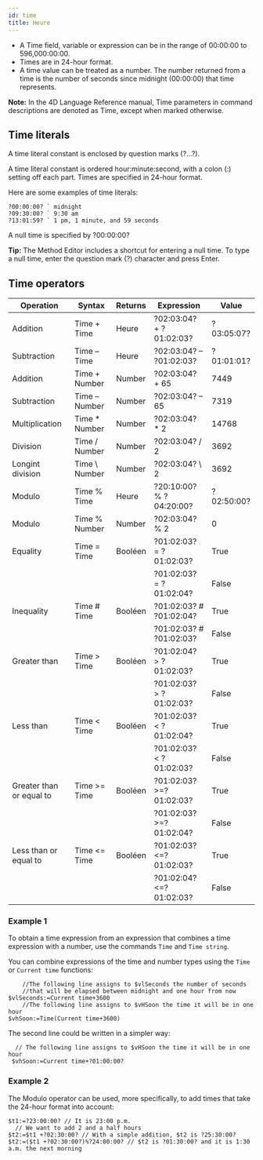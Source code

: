 ```yaml
---
id: time
title: Heure
---
```


- A Time field, variable or expression can be in the range of 00:00:00 to 596,000:00:00.
- Times are in 24-hour format.
- A time value can be treated as a number. The number returned from a time is the number of seconds since midnight (00:00:00) that time represents.

**Note:** In the 4D Language Reference manual, Time parameters in command descriptions are denoted as Time, except when marked otherwise.

## Time literals

A time literal constant is enclosed by question marks (?...?).

A time literal constant is ordered hour:minute:second, with a colon (:) setting off each part. Times are specified in 24-hour format.

Here are some examples of time literals:

```4d
?00:00:00? ` midnight
?09:30:00? ` 9:30 am
?13:01:59? ` 1 pm, 1 minute, and 59 seconds
```

A null time is specified by ?00:00:00?

**Tip:** The Method Editor includes a shortcut for entering a null time. To type a null time, enter the question mark (?) character and press Enter.

## Time operators

| Operation                | Syntax         | Returns | Expression              | Value      |
| ------------------------ | -------------- | ------- | ----------------------- | ---------- |
| Addition                 | Time + Time    | Heure   | ?02:03:04? + ?01:02:03? | ?03:05:07? |
| Subtraction              | Time – Time    | Heure   | ?02:03:04? – ?01:02:03? | ?01:01:01? |
| Addition                 | Time + Number  | Number  | ?02:03:04? + 65         | 7449       |
| Subtraction              | Time – Number  | Number  | ?02:03:04? – 65         | 7319       |
| Multiplication           | Time * Number  | Number  | ?02:03:04? * 2          | 14768      |
| Division                 | Time / Number  | Number  | ?02:03:04? / 2          | 3692       |
| Longint division         | Time \ Number | Number  | ?02:03:04? \ 2         | 3692       |
| Modulo                   | Time % Time    | Heure   | ?20:10:00? % ?04:20:00? | ?02:50:00? |
| Modulo                   | Time % Number  | Number  | ?02:03:04? % 2          | 0          |
| Equality                 | Time = Time    | Booléen | ?01:02:03? = ?01:02:03? | True       |
|                          |                |         | ?01:02:03? = ?01:02:04? | False      |
| Inequality               | Time # Time    | Booléen | ?01:02:03? # ?01:02:04? | True       |
|                          |                |         | ?01:02:03? # ?01:02:03? | False      |
| Greater than             | Time > Time    | Booléen | ?01:02:04? > ?01:02:03? | True       |
|                          |                |         | ?01:02:03? > ?01:02:03? | False      |
| Less than                | Time < Time    | Booléen | ?01:02:03? < ?01:02:04? | True       |
|                          |                |         | ?01:02:03? < ?01:02:03? | False      |
| Greater than or equal to | Time >= Time   | Booléen | ?01:02:03? >=?01:02:03? | True       |
|                          |                |         | ?01:02:03? >=?01:02:04? | False      |
| Less than or equal to    | Time <= Time   | Booléen | ?01:02:03? <=?01:02:03? | True       |
|                          |                |         | ?01:02:04? <=?01:02:03? | False      |

### Example 1

To obtain a time expression from an expression that combines a time expression with a number, use the commands `Time` and `Time string`.

You can combine expressions of the time and number types using the `Time` or `Current time` functions:

```4d
    //The following line assigns to $vlSeconds the number of seconds   
    //that will be elapsed between midnight and one hour from now
$vlSeconds:=Current time+3600
    //The following line assigns to $vHSoon the time it will be in one hour
$vhSoon:=Time(Current time+3600)
```

The second line could be written in a simpler way:

```4d
  // The following line assigns to $vHSoon the time it will be in one hour
 $vhSoon:=Current time+?01:00:00?
```

### Example 2

The Modulo operator can be used, more specifically, to add times that take the 24-hour format into account:

```4d
$t1:=?23:00:00? // It is 23:00 p.m.
  // We want to add 2 and a half hours
$t2:=$t1 +?02:30:00? // With a simple addition, $t2 is ?25:30:00?
$t2:=($t1 +?02:30:00?)%?24:00:00? // $t2 is ?01:30:00? and it is 1:30 a.m. the next morning
```

